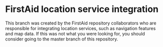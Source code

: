 # FirstAid location service integration 

This branch was created by the FirstAid repository collaborators who are responsible for integrating location services, such as navigation features and map data. If this was not what you were looking for, you should consider going to the master branch of this repository.
